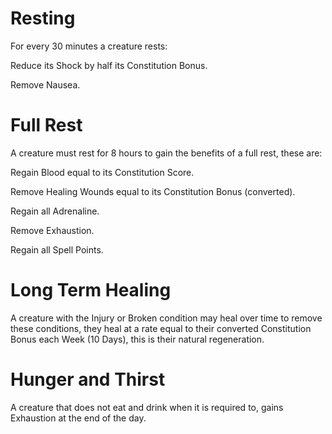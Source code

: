# Resting

For every 30 minutes a creature rests:

Reduce its Shock by half its Constitution Bonus.

Remove Nausea.

# Full Rest

A creature must rest for 8 hours to gain the benefits of a full rest, these are:

Regain Blood equal to its Constitution Score.

Remove Healing Wounds equal to its Constitution Bonus (converted).

Regain all Adrenaline.

Remove Exhaustion.

Regain all Spell Points.

# Long Term Healing
A creature with the Injury or Broken condition may heal over time to remove these conditions, they heal at a rate equal to their converted Constitution Bonus each Week (10 Days), this is their natural regeneration.

# Hunger and Thirst

A creature that does not eat and drink when it is required to, gains Exhaustion at the end of the day.